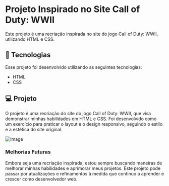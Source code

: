 # Projeto Inspirado no Site Call of Duty: WWII

Este projeto é uma recriação inspirada no site do jogo Call of Duty: WWII, utilizando HTML e CSS.

## 🚀 Tecnologias

Esse projeto foi desenvolvido utilizando as seguintes tecnologias:

- HTML
- CSS

## 💻 Projeto

O projeto é uma recriação do site do jogo Call of Duty: WWII, que visa demonstrar minhas habilidades em HTML e CSS. Foi desenvolvido como um exercício para praticar o layout e o design responsivo, seguindo o estilo e a estética do site original.


![image](https://github.com/thmedu/Projeto-Call-of-Duty-WWII/assets/141462806/d020d6bf-6f1c-4f7c-a1cf-e910860611ba)

### Melhorias Futuras

Embora seja uma recriação inspirada, estou sempre buscando maneiras de melhorar minhas habilidades e aprimorar meus projetos. Este projeto pode passar por atualizações e refinamentos à medida que continuo a aprender e crescer como desenvolvedor web.
